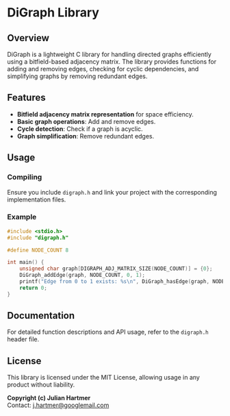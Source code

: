 # DiGraph Library

## Overview
DiGraph is a lightweight C library for handling directed graphs efficiently using a bitfield-based adjacency matrix. The library provides functions for adding and removing edges, checking for cyclic dependencies, and simplifying graphs by removing redundant edges.

## Features
- **Bitfield adjacency matrix representation** for space efficiency.
- **Basic graph operations**: Add and remove edges.
- **Cycle detection**: Check if a graph is acyclic.
- **Graph simplification**: Remove redundant edges.

## Usage

### Compiling
Ensure you include `digraph.h` and link your project with the corresponding implementation files.

### Example
```c
#include <stdio.h>
#include "digraph.h"

#define NODE_COUNT 8

int main() {
    unsigned char graph[DIGRAPH_ADJ_MATRIX_SIZE(NODE_COUNT)] = {0};
    DiGraph_addEdge(graph, NODE_COUNT, 0, 1);
    printf("Edge from 0 to 1 exists: %s\n", DiGraph_hasEdge(graph, NODE_COUNT, 0, 1) ? "Yes" : "No");
    return 0;
}
```

## Documentation
For detailed function descriptions and API usage, refer to the `digraph.h` header file.

## License
This library is licensed under the MIT License, allowing usage in any product without liability. 

**Copyright (c) Julian Hartmer**  
Contact: j.hartmer@googlemail.com
